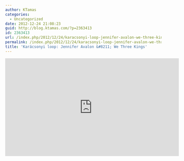 ```yaml
---
author: KTamas
categories:
  - Uncategorized
date: 2012-12-24 21:08:23
guid: http://blog.ktamas.com/?p=2363413
id: 2363413
url: /index.php/2012/12/24/karacsonyi-loop-jennifer-avalon-we-three-kings/
permalink: /index.php/2012/12/24/karacsonyi-loop-jennifer-avalon-we-three-kings/
title: 'Karácsonyi loop: Jennifer Avalon &#8211; We Three Kings'
---
```


<iframe width="560" height="315" src="https://www.youtube.com/embed/YayE5PMrvRo" frameborder="0" allow="accelerometer; autoplay; encrypted-media; gyroscope; picture-in-picture" allowfullscreen></iframe>
